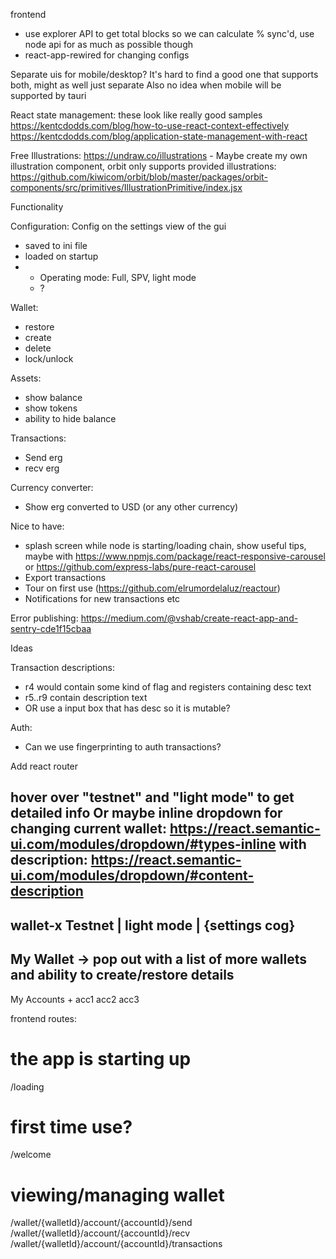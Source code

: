frontend

- use explorer API to get total blocks so we can calculate % sync'd, use node api for as much as possible though
- react-app-rewired for changing configs

Separate uis for mobile/desktop? It's hard to find a good one that supports both, might as well just separate
Also no idea when mobile will be supported by tauri

React state management:
these look like really good samples
https://kentcdodds.com/blog/how-to-use-react-context-effectively
https://kentcdodds.com/blog/application-state-management-with-react

Free Illustrations:
https://undraw.co/illustrations - Maybe create my own illustration component, orbit only supports provided illustrations: https://github.com/kiwicom/orbit/blob/master/packages/orbit-components/src/primitives/IllustrationPrimitive/index.jsx

Functionality

Configuration:
Config on the settings view of the gui
- saved to ini file
- loaded on startup
- - Operating mode: Full, SPV, light mode
  - ?

Wallet:
- restore
- create
- delete
- lock/unlock

Assets:
- show balance
- show tokens
- ability to hide balance

Transactions:
- Send erg
- recv erg

Currency converter:
- Show erg converted to USD (or any other currency)


Nice to have:
- splash screen while node is starting/loading chain, show useful tips, maybe with https://www.npmjs.com/package/react-responsive-carousel or https://github.com/express-labs/pure-react-carousel
- Export transactions
- Tour on first use (https://github.com/elrumordelaluz/reactour)
- Notifications for new transactions etc


Error publishing:
https://medium.com/@vshab/create-react-app-and-sentry-cde1f15cbaa

Ideas

Transaction descriptions:
- r4 would contain some kind of flag and registers containing desc text
- r5..r9 contain description text
- OR use a input box that has desc so it is mutable?

Auth:
- Can we use fingerprinting to auth transactions?



Add react router




hover over "testnet" and "light mode" to get detailed info
Or maybe inline dropdown for changing current wallet: https://react.semantic-ui.com/modules/dropdown/#types-inline
with description: https://react.semantic-ui.com/modules/dropdown/#content-description
--------------------------------------------------------------------
wallet-x                       Testnet | light mode | {settings cog}
--------------------------------------------------------------------
My Wallet   -> pop out with a list of more wallets and ability to create/restore
__details__
----------
My Accounts +
acc1
acc2
acc3


frontend routes:

# the app is starting up
/loading

# first time use?
/welcome

# viewing/managing wallet
/wallet/{walletId}/account/{accountId}/send
/wallet/{walletId}/account/{accountId}/recv
/wallet/{walletId}/account/{accountId}/transactions
